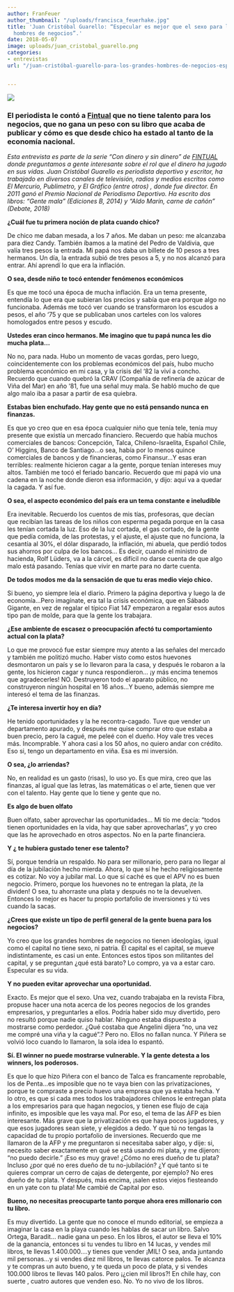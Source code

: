 ```yaml
---
author: FranFeuer
author_thumbnail: "/uploads/francisca_feuerhake.jpg"
title: 'Juan Cristóbal Guarello: “Especular es mejor que el sexo para los grandes
  hombres de negocios”.'
date: 2018-05-07
image: uploads/juan_cristobal_guarello.png
categories:
- entrevistas
url: "/juan-cristóbal-guarello-para-los-grandes-hombres-de-negocios-especular-es-mejor-que-el-sexo-2211a1328b48/"


---
```


![](/uploads/juan_cristobal_guarello.jpeg)

### El periodista le contó a [Fintual](http://www.fintual.com) que no tiene talento para los negocios, que no gana un peso con su libro que acaba de publicar y cómo es que desde chico ha estado al tanto de la economía nacional.

*Esta entrevista es parte de la serie “Con dinero y sin dinero” de [FINTUAL](https://fintual.cl) donde preguntamos a gente interesante sobre el rol que el dinero ha jugado en sus vidas. Juan Cristóbal Guarello es periodista deportivo y escritor, ha trabajado en diversos canales de televisión, radios y medios escritos como El Mercurio, Publimetro, y El Gráfico (entre otros) , donde fue director. En 2011 ganó el Premio Nacional de Periodismo Deportivo. Ha escrito dos libros: “Gente mala” (Ediciones B, 2014) y “Aldo Marín, carne de cañón” (Debate, 2018)*

**¿Cuál fue tu primera noción de plata cuando chico?**

De chico me daban mesada, a los 7 años. Me daban un peso: me alcanzaba para diez Candy. También íbamos a la matiné del Pedro de Valdivia, que valía tres pesos la entrada. Mi papá nos daba un billete de 10 pesos a tres hermanos. Un día, la entrada subió de tres pesos a 5, y no nos alcanzó para entrar. Ahí aprendí lo que era la inflación.

**O sea, desde niño te tocó entender fenómenos económicos**

Es que me tocó una época de mucha inflación. Era un tema presente, entendía lo que era que subieran los precios y sabía que era porque algo no funcionaba. Además me tocó ver cuando se transformaron los escudos a pesos, el año ‘75 y que se publicaban unos carteles con los valores homologados entre pesos y escudo.

**Ustedes eran cinco hermanos. Me imagino que tu papá nunca les dio mucha plata…**

No no, para nada. Hubo un momento de vacas gordas, pero luego, coincidentemente con los problemas económicos del país, hubo mucho problema económico en mi casa, y la crisis del ‘82 la viví a concho. Recuerdo que cuando quebró la CRAV (Compañía de refinería de azúcar de Viña del Mar) en año ‘81, fue una señal muy mala. Se habló mucho de que algo malo iba a pasar a partir de esa quiebra.

**Estabas bien enchufado. Hay gente que no está pensando nunca en finanzas.**

Es que yo creo que en esa época cualquier niño que tenía tele, tenía muy presente que existía un mercado financiero. Recuerdo que había muchos comerciales de bancos: Concepción, Talca, Chileno-Israelita, Español Chile, O’ Higgins, Banco de Santiago…o sea, había por lo menos quince comerciales de bancos y de financieras, como Finansur…Y esas eran terribles: realmente hicieron cagar a la gente, porque tenían intereses muy altos. También me tocó el feriado bancario. Recuerdo que mi papá vio una cadena en la noche donde dieron esa información, y dijo: aquí va a quedar la cagada. Y así fue.

**O sea, el aspecto económico del país era un tema constante e ineludible**

Era inevitable. Recuerdo los cuentos de mis tías, profesoras, que decían que recibían las tareas de los niños con esperma pegada porque en la casa les tenían cortada la luz. Eso de la luz cortada, el gas cortado, de la gente que pedía comida, de las protestas, y el ajuste, el ajuste que no funciona, la cesantía al 30%, el dólar disparado, la inflación, mi abuela, que perdió todos sus ahorros por culpa de los bancos… Es decir, cuando el ministro de hacienda, Rolf Lüders, va a la cárcel, es difícil no darse cuenta de que algo malo está pasando. Tenías que vivir en marte para no darte cuenta.

**De todos modos me da la sensación de que tu eras medio viejo chico.**

Si bueno, yo siempre leía el diario. Primero la página deportiva y luego la de economía…Pero imagínate, era tal la crisis económica, que en Sábado Gigante, en vez de regalar el típico Fiat 147 empezaron a regalar esos autos tipo pan de molde, para que la gente los trabajara.

**¿Ese ambiente de escasez o preocupación afectó tu comportamiento actual con la plata?**

Lo que me provocó fue estar siempre muy atento a las señales del mercado y también me politizó mucho. Haber visto como estos huevones desmontaron un país y se lo llevaron para la casa, y después le robaron a la gente, los hicieron cagar y nunca respondieron… ¡y más encima tenemos que agradecerles! NO. Destruyeron todo el aparato público, no construyeron ningún hospital en 16 años…Y bueno, además siempre me interesó el tema de las finanzas.

**¿Te interesa invertir hoy en día?**

He tenido oportunidades y la he recontra-cagado. Tuve que vender un departamento apurado, y después me quise comprar otro que estaba a buen precio, pero la cagué, me peleé con el dueño. Hoy vale tres veces más. Incomprable. Y ahora casi a los 50 años, no quiero andar con crédito. Eso si, tengo un departamento en viña. Esa es mi inversión.

**O sea, ¿lo arriendas?**

No, en realidad es un gasto (risas), lo uso yo. Es que mira, creo que las finanzas, al igual que las letras, las matemáticas o el arte, tienen que ver con el talento. Hay gente que lo tiene y gente que no.

**Es algo de buen olfato**

Buen olfato, saber aprovechar las oportunidades… Mi tío me decía: “todos tienen oportunidades en la vida, hay que saber aprovecharlas”, y yo creo que las he aprovechado en otros aspectos. No en la parte financiera.

**Y ¿ te hubiera gustado tener ese talento?**

Sí, porque tendría un respaldo. No para ser millonario, pero para no llegar al día de la jubilación hecho mierda. Ahora, lo que sí he hecho religiosamente es cotizar. No voy a jubilar mal. Lo que sí caché es que el APV no es buen negocio. Primero, porque los huevones no te entregan la plata, ¡te la dividen! O sea, tu ahorraste una plata y después no te la devuelven. Entonces lo mejor es hacer tu propio portafolio de inversiones y tú ves cuando la sacas.

**¿Crees que existe un tipo de perfil general de la gente buena para los negocios?**

Yo creo que los grandes hombres de negocios no tienen ideologías, igual como el capital no tiene sexo, ni patria. El capital es el capital, se mueve indistintamente, es casi un ente. Entonces estos tipos son militantes del capital, y se preguntan ¿qué está barato? Lo compro, ya va a estar caro. Especular es su vida.

**Y no pueden evitar aprovechar una oportunidad.**

Exacto. Es mejor que el sexo. Una vez, cuando trabajaba en la revista Fibra, propuse hacer una nota acerca de los peores negocios de los grandes empresarios, y preguntarles a ellos. Podría haber sido muy divertido, pero no resultó porque nadie quiso hablar. Ninguno estaba dispuesto a mostrarse como perdedor. ¿Qué costaba que Angelini dijera “no, una vez me compré una viña y la cagué”.? Pero no. Ellos no fallan nunca. Y Piñera se volvió loco cuando lo llamaron, la sola idea lo espantó.

**Sí. El winner no puede mostrarse vulnerable. Y la gente detesta a los winners, los poderosos.**

Es que lo que hizo Piñera con el banco de Talca es francamente reprobable, los de Penta…es imposible que no te vaya bien con las privatizaciones, porque te compraste a precio huevo una empresa que ya estaba hecha. Y lo otro, es que si cada mes todos los trabajadores chilenos le entregan plata a los empresarios para que hagan negocios, y tienen ese flujo de caja infinito, es imposible que les vaya mal. Por eso, el tema de las AFP es bien interesante. Más grave que la privatización es que haya pocos jugadores, y que esos jugadores sean siete, y elegidos a dedo. Y que tú no tengas la capacidad de tu propio portafolio de inversiones. Recuerdo que me llamaron de la AFP y me preguntaron si necesitaba saber algo, y dije: si, necesito saber exactamente en qué se está usando mi plata, y me dijeron: “no puedo decirle.” ¡Eso es muy grave! ¿Cómo no eres dueño de tu plata? Incluso ¿por qué no eres dueño de tu no-jubilación? ¿Y qué tanto si te quieres comprar un cerro de cajas de detergente, por ejemplo? No eres dueño de tu plata. Y después, más encima, ¡salen estos viejos fiesteando en un yate con tu plata! Me cambié de Capital por eso.

**Bueno, no necesitas preocuparte tanto porque ahora eres millonario con tu libro.**

Es muy divertido. La gente que no conoce el mundo editorial, se empieza a imaginar la casa en la playa cuando les hablas de sacar un libro. Salvo Ortega, Baradit… nadie gana un peso. En los libros, el autor se lleva el 10% de la ganancia, entonces si tu vendes tu libro en 14 lucas, y vendes mil libros, te llevas 1.400.000….y tienes que vender ¡MIL! O sea, anda juntando mil personas…y si vendes diez mil libros, te llevas catorce palos. Te alcanza y te compras un auto bueno, y te queda un poco de plata, y si vendes 100.000 libros te llevas 140 palos. Pero ¡¿cien mil libros?! En chile hay, con suerte , cuatro autores que venden eso. No. Yo no vivo de los libros.
